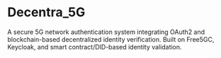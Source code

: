 # Decentra_5G
A secure 5G network authentication system integrating OAuth2 and blockchain-based decentralized identity verification. Built on Free5GC, Keycloak, and smart contract/DID-based identity validation.

